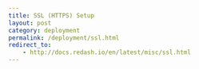 ```yaml
---
title: SSL (HTTPS) Setup
layout: post
category: deployment
permalink: /deployment/ssl.html
redirect_to:
    - http://docs.redash.io/en/latest/misc/ssl.html
---
```

